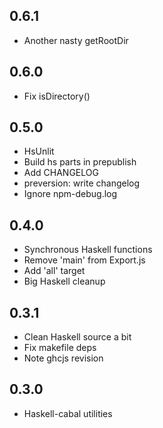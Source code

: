 ## 0.6.1
* Another nasty getRootDir

## 0.6.0
* Fix isDirectory()

## 0.5.0
* HsUnlit
* Build hs parts in prepublish
* Add CHANGELOG
* preversion: write changelog
* Ignore npm-debug.log

## 0.4.0
* Synchronous Haskell functions
* Remove 'main' from Export.js
* Add 'all' target
* Big Haskell cleanup

## 0.3.1
* Clean Haskell source a bit
* Fix makefile deps
* Note ghcjs revision

## 0.3.0
* Haskell-cabal utilities
